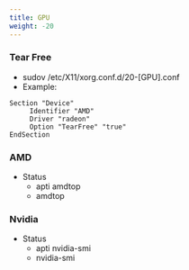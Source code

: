 ```yaml
---
title: GPU
weight: -20
---
```


### Tear Free
- sudov /etc/X11/xorg.conf.d/20-[GPU].conf
- Example:
```
Section "Device"
     Identifier "AMD"
     Driver "radeon"
     Option "TearFree" "true"
EndSection
```

### AMD
- Status
    - apti amdtop
    - amdtop

### Nvidia
- Status
    - apti nvidia-smi
    - nvidia-smi
